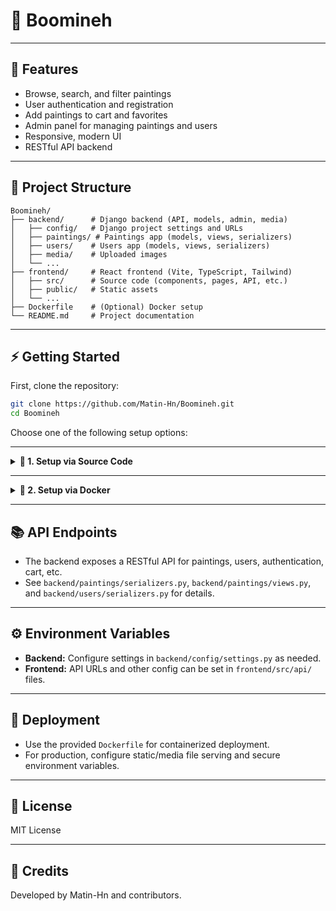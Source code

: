 # 🎨 Boomineh



---

## 🚀 Features

- Browse, search, and filter paintings
- User authentication and registration
- Add paintings to cart and favorites
- Admin panel for managing paintings and users
- Responsive, modern UI
- RESTful API backend

---

## 📁 Project Structure

```text
Boomineh/
├── backend/      # Django backend (API, models, admin, media)
│   ├── config/   # Django project settings and URLs
│   ├── paintings/ # Paintings app (models, views, serializers)
│   ├── users/    # Users app (models, views, serializers)
│   ├── media/    # Uploaded images
│   └── ...
├── frontend/     # React frontend (Vite, TypeScript, Tailwind)
│   ├── src/      # Source code (components, pages, API, etc.)
│   ├── public/   # Static assets
│   └── ...
├── Dockerfile    # (Optional) Docker setup
└── README.md     # Project documentation
```

---


## ⚡ Getting Started

First, clone the repository:

```bash
git clone https://github.com/Matin-Hn/Boomineh.git
cd Boomineh
```

Choose one of the following setup options:

---

<details>
<summary><strong>🔧 1. Setup via Source Code</strong></summary>

### Backend Setup (Django)

1. **Create and activate a Python virtual environment:**
	```bash
	cd backend
	python3 -m venv venv
	source venv/bin/activate
	```
2. **Install dependencies:**
	```bash
	pip install -r requirements.txt
	```
3. **Apply migrations:**
	```bash
	python manage.py migrate
	```
4. **Create a superuser (for admin panel):**
	```bash
	python manage.py createsuperuser
	```
5. **Run the backend server:**
	```bash
	python manage.py runserver
	```
	The API will be available at [http://localhost:8000/](http://localhost:8000/)

---

### Frontend Setup (React + Vite)

1. **Navigate to the frontend directory:**
	```bash
	cd frontend
	```
2. **Install dependencies:**
	```bash
	npm install
	# or, if you use bun:
	bun install
	```
3. **Start the frontend server:**
	```bash
	npm run dev
	# or
	bun run dev
	```
	The app will be available at [http://localhost:8080/](http://localhost:8080/)

</details>

---

<details>
<summary><strong>🐳 2. Setup via Docker</strong></summary>

1. **Build the Docker image:**
	```bash
	docker build -t boomineh .
	```
2. **Run the container:**
	```bash
	# Replace this with your actual run command
	docker run -d --rm --name boomineh-app -p 8000:8000 \
	  -v $(pwd)/backend/media:/app/media \
	  -v $(pwd)/backend/db.sqlite3:/app/db.sqlite3 boomineh
	```

</details>

---

## 📚 API Endpoints

- The backend exposes a RESTful API for paintings, users, authentication, cart, etc.
- See `backend/paintings/serializers.py`, `backend/paintings/views.py`, and `backend/users/serializers.py` for details.

---

## ⚙️ Environment Variables

- **Backend:** Configure settings in `backend/config/settings.py` as needed.
- **Frontend:** API URLs and other config can be set in `frontend/src/api/` files.

---

## 🚢 Deployment

- Use the provided `Dockerfile` for containerized deployment.
- For production, configure static/media file serving and secure environment variables.

---

## 📄 License

MIT License

---

## 👤 Credits

Developed by Matin-Hn and contributors.
